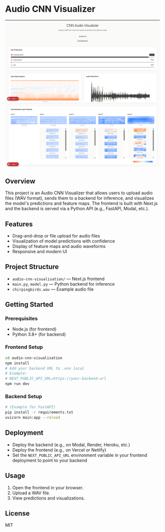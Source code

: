 # Audio CNN Visualizer

![Audio CNN 1](audio-cnn-1.png)
![Audio CNN 2](audio-cnn-2.png)

## Overview
This project is an Audio CNN Visualizer that allows users to upload audio files (WAV format), sends them to a backend for inference, and visualizes the model's predictions and feature maps. The frontend is built with Next.js and the backend is served via a Python API (e.g., FastAPI, Modal, etc.).

## Features
- Drag-and-drop or file upload for audio files
- Visualization of model predictions with confidence
- Display of feature maps and audio waveforms
- Responsive and modern UI

## Project Structure
- `audio-cnn-visualisation/` — Next.js frontend
- `main.py`, `model.py` — Python backend for inference
- `chirpingbirds.wav` — Example audio file

## Getting Started

### Prerequisites
- Node.js (for frontend)
- Python 3.8+ (for backend)

### Frontend Setup
```bash
cd audio-cnn-visualisation
npm install
# Add your backend URL to .env.local
# Example:
# NEXT_PUBLIC_API_URL=https://your-backend-url
npm run dev
```

### Backend Setup
```bash
# (Example for FastAPI)
pip install -r requirements.txt
uvicorn main:app --reload
```

## Deployment
- Deploy the backend (e.g., on Modal, Render, Heroku, etc.)
- Deploy the frontend (e.g., on Vercel or Netlify)
- Set the `NEXT_PUBLIC_API_URL` environment variable in your frontend deployment to point to your backend

## Usage
1. Open the frontend in your browser.
2. Upload a WAV file.
3. View predictions and visualizations.

## License
MIT 